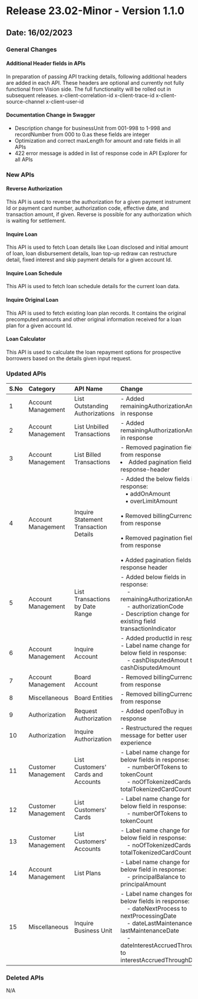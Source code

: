 # Release 23.02-Minor - Version 1.1.0

## Date: 16/02/2023

### General Changes

#### Additional Header fields in APIs

In preparation of passing API tracking details, following additional headers are added in each API. These headers are optional and currently not fully functional from Vision side.  The full functionality will be rolled out in subsequent releases.
x-client-correlation-id
x-client-trace-id
x-client-source-channel
x-client-user-id

#### Documentation Change in Swagger

- Description change for businessUnit from 001-998 to 1-998 and recordNumber from 000 to 0.as these fields are integer
- Optimization and correct maxLength for amount and rate fields in all APIs
- 422 error message is added in list of response code in API Explorer for all APIs

### New APIs

#### Reverse Authorization

This API is used to reverse the authorization for a given payment instrument Id or payment card number, authorization code, effective date, and transaction amount, if given.
Reverse is possible for any authorization which is waiting for settlement.

#### Inquire Loan

This API is used to fetch Loan details like Loan disclosed and initial amount of loan, loan disbursement details, loan top-up redraw can restructure detail, fixed interest and skip payment details for a given account Id.

#### Inquire Loan Schedule

This API is used to fetch loan schedule details for the current loan data.

#### Inquire Original Loan

This API is used to fetch existing loan plan records. It contains the original precomputed amounts and other original information received for a loan plan for a given account Id.

#### Loan Calculator

This API is used to calculate the loan repayment options for prospective borrowers based on the details given input request.

### Updated APIs

| S.No |  Category | API Name |  Change |
| :---  | :------- |  :------ | :------- |
| 1 | Account Management | List Outstanding Authorizations | - Added remainingAuthorizationAmount in response |
| 2 | Account Management | List Unbilled Transactions | - Added remainingAuthorizationAmount in response |
| 3 | Account Management | List Billed Transactions | - Removed pagination fields from response <li> Added pagination fields in response-header |
| 4  | Account Management | Inquire Statement Transaction Details | - Added the below fields in response:<br>  &nbsp; &nbsp;• addOnAmount<br>  &nbsp; &nbsp;• overLimitAmount<br><br>  • Removed billingCurrency from response<br><br>  • Removed pagination fields from response<br><br>  • Added pagination fields to response header |
| 5  | Account Management | List Transactions by Date Range | - Added below fields in response:<br>&nbsp;&nbsp;&nbsp;&nbsp;- remainingAuthorizationAmount<br>&nbsp;&nbsp;&nbsp;&nbsp;- authorizationCode<br>- Description change for existing field transactionIndicator |
| 6  | Account Management | Inquire Account | - Added productId in response<br>- Label name change for below field in response:<br>&nbsp;&nbsp;&nbsp;&nbsp;- cashDisputedAmout to cashDisputedAmount |
| 7  | Account Management | Board Account | - Removed billingCurrency from response |
| 8  | Miscellaneous | Board Entities | - Removed billingCurrency from response |
| 9  | Authorization | Request Authorization | - Added openToBuy in response |
| 10 | Authorization | Inquire Authorization | - Restructured the request message for better user experience |
| 11 | Customer Management | List Customers' Cards and Accounts | - Label name change for below fields in response:<br>&nbsp;&nbsp;&nbsp;&nbsp;- numberOfTokens to tokenCount<br>&nbsp;&nbsp;&nbsp;&nbsp;- noOfTokenizedCards to totalTokenizedCardCount |
| 12 | Customer Management | List Customers' Cards | - Label name change for below field in response:<br>&nbsp;&nbsp;&nbsp;&nbsp;- numberOfTokens to tokenCount |
| 13 | Customer Management | List Customers' Accounts | - Label name change for below field in response:<br>&nbsp;&nbsp;&nbsp;&nbsp;- noOfTokenizedCards to totalTokenizedCardCount |
| 14 | Account Management | List Plans | - Label name change for below field in response:<br>&nbsp;&nbsp;&nbsp;&nbsp;- principalBalance to principalAmount |
| 15 | Miscellaneous | Inquire Business Unit | - Label name changes for below fields in response:<br>&nbsp;&nbsp;&nbsp;&nbsp;- dateNextProcess to nextProcessingDate<br>&nbsp;&nbsp;&nbsp;&nbsp;- dateLastMaintenance to lastMaintenanceDate<br>&nbsp;&nbsp;&nbsp;&nbsp;- dateInterestAccruedThrough to interestAccruedThroughDate |

### Deleted APIs

N/A
